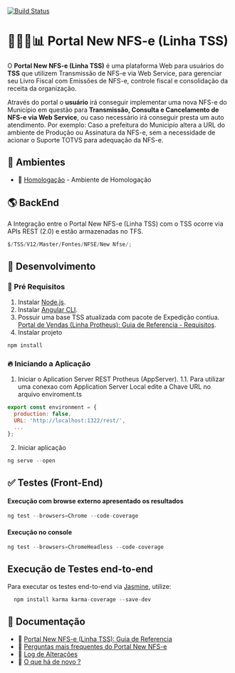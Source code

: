[![Build Status](https://drone.engpro.totvs.com.br/api/badges/totvs-gestao-de-vendas/totvs-gestao-de-vendas/status.svg)](https://drone.engpro.totvs.com.br/totvs-tss/Portal-New-NFS-e/)

# :man_technologist::date::bar_chart:	Portal New NFS-e (Linha TSS)

O **Portal New NFS-e (Linha TSS)** é uma plataforma Web para usuários do **TSS** que utilizem Transmissão de NFS-e via Web Service, para gerenciar seu Livro Fiscal com Emissões de NFS-e, controle fiscal e consolidação da receita da organização.

Através do portal o **usuário** irá conseguir implementar uma nova NFS-e do Município em questão para **Transmissão, Consulta e Cancelamento de NFS-e via Web Service**, ou caso necessário irá conseguir presta um auto atendimento. Por exemplo: Caso a prefeitura do Municipío altera a URL do ambiente de Produção ou Assinatura da NFS-e, sem a necessidade de acionar o Suporte TOTVS para adequação da NFS-e.


## :star2: Ambientes

* 🔗 [Homologação](https://tgv-homolog.web.app/#/login) - Ambiente de Homologação


## :earth_americas: BackEnd

A Integração entre o Portal New NFS-e (Linha TSS) com o TSS ocorre via APIs REST (2.0) e estão armazenadas no TFS.

```javascript
$/TSS/V12/Master/Fontes/NFSE/New Nfse/;
```

## :construction: Desenvolvimento

### :wrench: Pré Requisitos

1. Instalar [Node.js](https://nodejs.org/en/).
2. Instalar [Angular CLI](https://www.npmjs.com/package/@angular/cli).
3. Possuir uma base TSS atualizada com pacote de Expedição contíua.  [Portal de Vendas (Linha Protheus): Guia de Referencia - Requisitos](https://tdn.totvs.com/pages/releaseview.action?pageId=579468339#TOTVSGest%C3%A3odeVendas:GuiadeReferencia-REQUISITOS).
5. Instalar projeto

```javascript
npm install
```

### :fire: Iniciando a Aplicação

1. Iniciar o Aplication Server REST Protheus (AppServer).
   1.1. Para utilizar uma conexao com Application Server Local edite a Chave URL no arquivo enviroment.ts

```javascript
export const environment = {
  production: false,
  URL: 'http://localhost:1322/rest/',
  ...
};
```

2. Iniciar aplicação

```javascript
ng serve --open
```

## :white_check_mark: Testes (Front-End)

#### Execução com browse externo apresentado os resultados

```javascript
ng test --browsers=Chrome --code-coverage
```

#### Execução no console

```javascript
ng test --browsers=ChromeHeadless --code-coverage 
```

## Execução de Testes end-to-end

Para executar os testes end-to-end via [Jasmine](https://jasmine.github.io/), utilize:

```javascript
  npm install karma karma-coverage --save-dev
```

## :memo: Documentação

* 🔗 [Portal New NFS-e (Linha TSS): Guia de Referencia](https://tdn.totvs.com/pages/releaseview.action?pageId=579468339)
* 🔗 [Perguntas mais frequentes do Portal New NFS-e](https://tdn.totvs.com/x/Ro2zJg)
* 🔗 [Log de Alterações](https://code.engpro.totvs.com.br/totvs-gestao-de-vendas/totvs-gestao-de-vendas/src/branch/master/CHANGELOG.md)
* 🔗 [O que há de novo ?](https://tdn.totvs.com/pages/releaseview.action?pageId=684340765)

